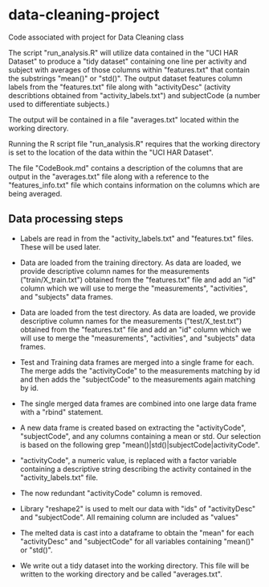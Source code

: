data-cleaning-project
=====================

Code associated with project for Data Cleaning class

The script "run_analysis.R" will utilize data contained in the "UCI HAR Dataset" to produce a "tidy dataset"
containing one line per activity and subject with averages of those columns within "features.txt" that contain
the substrings "mean()" or "std()".  The output dataset features column labels from the "features.txt" file along
with "activityDesc" (activity describtions obtained from "activity_labels.txt") and subjectCode (a number used to
differentiate subjects.)

The output will be contained in a file "averages.txt" located within the working directory.

Running the R script file "run_analysis.R" requires that the working directory is set to the location of
the data within the "UCI HAR Dataset".

The file "CodeBook.md" contains a description of the columns that are output in the "averages.txt" file along
with a reference to the "features_info.txt" file which contains information on the columns which are being
averaged.


## Data processing steps

+ Labels are read in from the "activity_labels.txt" and "features.txt" files.  These will be used later.

+ Data are loaded from the training directory.  As data are loaded, we provide descriptive column names for the 
measurements ("train/X_train.txt") obtained from the "features.txt" file and add an "id" column which we will use to merge the "measurements", "activities", and "subjects" data frames.

+ Data are loaded from the test directory.  As data are loaded, we provide descriptive column names for the 
measurements ("test/X_test.txt") obtained from the "features.txt" file and add an "id" column which we will use to merge the "measurements", "activities", and "subjects" data frames.

+ Test and Training data frames are merged into a single frame for each.  The merge adds the "activityCode" to the measurements matching by id and then adds the "subjectCode" to the measurements again matching by id.

+ The single merged data frames are combined into one large data frame with a "rbind" statement.

+ A new data frame is created based on extracting the "activityCode", "subjectCode", and any columns containing a mean or std.  Our selection is based on the following grep "mean()|std()|subjectCode|activityCode".

+ "activityCode", a numeric value, is replaced with a factor variable containing a descriptive string describing the activity contained in the "activity_labels.txt" file.

+ The now redundant "activityCode" column is removed.

+ Library "reshape2" is used to melt our data with "ids" of "activityDesc" and "subjectCode".  All remaining column are included as "values"

+ The melted data is cast into a dataframe to obtain the "mean" for each "activityDesc" and "subjectCode"
for all variables containing "mean()" or "std()".

+ We write out a tidy dataset into the working directory.  This file will be written to the working directory and be called "averages.txt".
